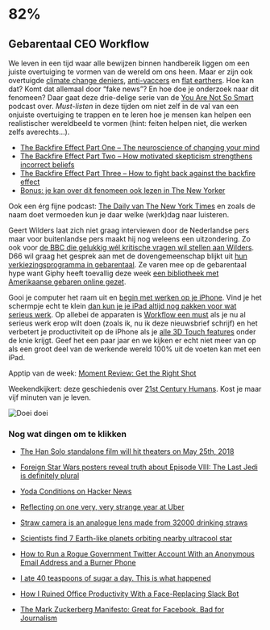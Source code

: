# 82% 

## Gebarentaal CEO Workflow

We leven in een tijd waar alle bewijzen binnen handbereik liggen om een juiste overtuiging te vormen van de wereld om ons heen. Maar er zijn ook overtuigde [climate change deniers](https://en.wikipedia.org/wiki/Climate_change_denial), [anti-vaccers](https://en.wikipedia.org/wiki/Vaccine_controversies) en [flat earthers](https://nl.wikipedia.org/wiki/Flat_Earth_Society_(organisatie)). Hoe kan dat? Komt dat allemaal door “fake news”? En hoe doe je onderzoek naar dit fenomeen? Daar gaat deze drie-delige serie van de [You Are Not So Smart](https://youarenotsosmart.com/) podcast over. *Must-listen* in deze tijden om niet zelf in de val van een onjuiste overtuiging te trappen en te leren hoe je mensen kan helpen een realistischer wereldbeeld te vormen (hint: feiten helpen niet, die werken zelfs averechts…).

- [The Backfire Effect Part One – The neuroscience of changing your mind](https://youarenotsosmart.com/2017/01/13/yanss-093-the-neuroscience-of-changing-your-mind/)    
- [The Backfire Effect Part Two – How motivated skepticism strengthens incorrect beliefs](https://youarenotsosmart.com/2017/01/30/yanss-094-how-motivated-skepticism-strengthens-incorrect-beliefs/)
- [The Backfire Effect Part Three – How to fight back against the backfire effect](https://youarenotsosmart.com/2017/02/11/yanss-095-how-to-fight-back-against-the-backfire-effect/)
- [Bonus: je kan over dit fenomeen ook lezen in The New Yorker](http://www.newyorker.com/magazine/2017/02/27/why-facts-dont-change-our-minds)

Ook een érg fijne podcast: [The Daily van The New York Times](https://www.nytimes.com/column/the-daily) en zoals de naam doet vermoeden kun je daar welke (werk)dag naar luisteren.

Geert Wilders laat zich niet graag interviewen door de Nederlandse pers maar voor buitenlandse pers maakt hij nog weleens een uitzondering. Zo ook voor [de BBC die gelukkig wél kritische vragen wil stellen aan Wilders](http://ballinnn.com/de-bbc-doet-even-voor-hoe-je-geert-wilders-hoort-te-interviewen/). D66 wil graag het gesprek aan met de dovengemeenschap blijkt uit [hun verkiezingsprogramma in gebarentaal](https://www.youtube.com/watch?v=ybiZBnbFKyI). Ze varen mee op de gebarentaal hype want Giphy heeft toevallig deze week [een bibliotheek met Amerikaanse gebaren online gezet](http://www.theverge.com/2017/2/17/14651686/giphy-american-sign-language-gifs). 

Gooi je computer het raam uit en [begin met werken op je iPhone](https://www.macstories.net/stories/working-from-an-iphone/). Vind je het schermpje echt te klein [dan kun je je iPad altijd nog pakken voor wat serieus werk](http://www.imore.com/let-ipad-be-ipad). Op allebei de apparaten is [Workflow een must](https://workflow.is/whatsnew) als je nu al serieus werk erop wilt doen (zoals ik, nu ik deze nieuwsbrief schrijf) en het verbetert je productiviteit op de iPhone als je [alle 3D Touch features](https://www.macstories.net/stories/3d-touch-for-power-users/) onder de knie krijgt. Geef het een paar jaar en we kijken er echt niet meer van op als een groot deel van de werkende wereld 100% uit de voeten kan met een iPad. 

Apptip van de week: [Moment Review: Get the Right Shot](https://www.macstories.net/reviews/moment-review-get-the-right-shot/)

Weekendkijkert: deze geschiedenis over [21st Century Humans](https://www.youtube.com/watch?v=D2pgG-a2iJ4). Kost je maar vijf minuten van je leven.

![Doei doei](https://media.giphy.com/media/FS1i60DvLNC4E/giphy.gif)

### Nog wat dingen om te klikken

- [The Han Solo standalone film will hit theaters on May 25th, 2018](http://www.theverge.com/2017/2/22/14696874/han-solo-star-wars-release-date-summer-2018)
- [Foreign Star Wars posters reveal truth about Episode VIII: The Last Jedi is definitely plural](http://www.radiotimes.com/news/2017-02-18/foreign-star-wars-posters-reveal-truth-about-episode-viii-the-last-jedi-is-definitely-plural)
- [Yoda Conditions on Hacker News](https://news.ycombinator.com/item?id=13668792)
- [Reflecting on one very, very strange year at Uber](https://www.susanjfowler.com/blog/2017/2/19/reflecting-on-one-very-strange-year-at-uber)

- [Straw camera is an analogue lens made from 32000 drinking straws](http://www.designboom.com/art/farrell-haynes-straw-camera-02-14-2017/)
- [Scientists find 7 Earth-like planets orbiting nearby ultracool star](http://www.pbs.org/newshour/rundown/watch-heres-nasa-may-found-beyond-solar-system/)
- [How to Run a Rogue Government Twitter Account With an Anonymous Email Address and a Burner Phone](https://theintercept.com/2017/02/20/how-to-run-a-rogue-government-twitter-account-with-an-anonymous-email-address-and-a-burner-phone/)
- [I ate 40 teaspoons of sugar a day. This is what happened](http://www.telegraph.co.uk/foodanddrink/healthyeating/11691125/I-ate-40-teaspoons-of-sugar-a-day.-This-is-what-happened.html)
- [How I Ruined Office Productivity With a Face-Replacing Slack Bot](http://blog.zikes.me/post/how-i-ruined-office-productivity-with-a-slack-bot/)
- [The Mark Zuckerberg Manifesto: Great for Facebook, Bad for Journalism](https://www.theatlantic.com/technology/archive/2017/02/the-mark-zuckerberg-manifesto-is-a-blueprint-for-destroying-journalism/517113/)
